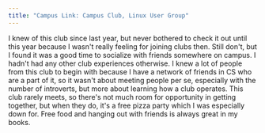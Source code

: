 ```yaml
---
title: "Campus Link: Campus Club, Linux User Group"
---
```


I knew of this club since last year, but never bothered to check it out until this year because I wasn't really feeling for joining clubs then. Still don't, but I found it was a good time to socialize with friends somewhere on campus. I hadn't had any other club experiences otherwise. I knew a lot of people from this club to begin with because I have a network of friends in CS who are a part of it, so it wasn't about meeting people per se, especially with the number of introverts, but more about learning how a club operates. This club rarely meets, so there's not much room for opportunity in getting together, but when they do, it's a free pizza party which I was especially down for. Free food and hanging out with friends is always great in my books.
